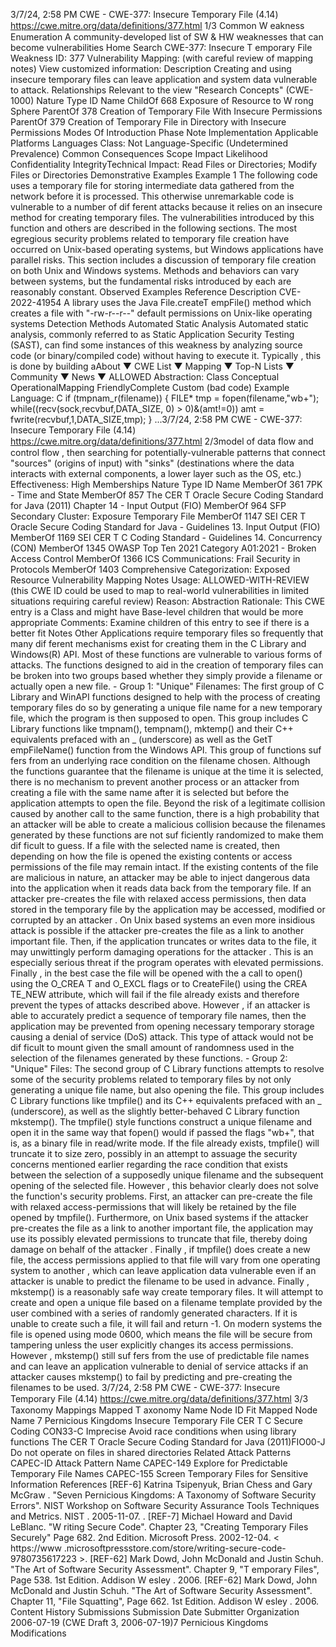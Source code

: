 3/7/24, 2:58 PM CWE - CWE-377: Insecure Temporary File (4.14)
https://cwe.mitre.org/data/deﬁnitions/377.html 1/3
Common W eakness Enumeration
A community-developed list of SW & HW weaknesses that can become
vulnerabilities
Home Search
CWE-377: Insecure T emporary File
Weakness ID: 377
Vulnerability Mapping: (with careful review of mapping notes)
View customized information:
 Description
Creating and using insecure temporary files can leave application and system data vulnerable to attack.
 Relationships
 Relevant to the view "Research Concepts" (CWE-1000)
Nature Type ID Name
ChildOf 668 Exposure of Resource to W rong Sphere
ParentOf 378 Creation of Temporary File With Insecure Permissions
ParentOf 379 Creation of Temporary File in Directory with Insecure Permissions
 Modes Of Introduction
Phase Note
Implementation
 Applicable Platforms
Languages
Class: Not Language-Specific (Undetermined Prevalence)
 Common Consequences
Scope Impact Likelihood
Confidentiality
IntegrityTechnical Impact: Read Files or Directories; Modify Files or Directories
 Demonstrative Examples
Example 1
The following code uses a temporary file for storing intermediate data gathered from the network before it is processed.
This otherwise unremarkable code is vulnerable to a number of dif ferent attacks because it relies on an insecure method for creating
temporary files. The vulnerabilities introduced by this function and others are described in the following sections. The most egregious
security problems related to temporary file creation have occurred on Unix-based operating systems, but Windows applications have
parallel risks. This section includes a discussion of temporary file creation on both Unix and Windows systems. Methods and
behaviors can vary between systems, but the fundamental risks introduced by each are reasonably constant.
 Observed Examples
Reference Description
CVE-2022-41954 A library uses the Java File.createT empFile() method which creates a file with "-rw-r--r--" default
permissions on Unix-like operating systems
 Detection Methods
Automated Static Analysis
Automated static analysis, commonly referred to as Static Application Security Testing (SAST), can find some instances of this
weakness by analyzing source code (or binary/compiled code) without having to execute it. Typically , this is done by building aAbout ▼ CWE List ▼ Mapping ▼ Top-N Lists ▼ Community ▼ News ▼
ALLOWED
Abstraction: Class
Conceptual OperationalMapping
FriendlyComplete Custom
(bad code) Example Language: C 
if (tmpnam\_r(filename)) {
FILE\* tmp = fopen(filename,"wb+");
while((recv(sock,recvbuf,DATA\_SIZE, 0) > 0)&(amt!=0)) amt = fwrite(recvbuf,1,DATA\_SIZE,tmp);
}
...3/7/24, 2:58 PM CWE - CWE-377: Insecure Temporary File (4.14)
https://cwe.mitre.org/data/deﬁnitions/377.html 2/3model of data flow and control flow , then searching for potentially-vulnerable patterns that connect "sources" (origins of input)
with "sinks" (destinations where the data interacts with external components, a lower layer such as the OS, etc.)
Effectiveness: High
 Memberships
Nature Type ID Name
MemberOf 361 7PK - Time and State
MemberOf 857 The CER T Oracle Secure Coding Standard for Java (2011) Chapter 14 - Input Output (FIO)
MemberOf 964 SFP Secondary Cluster: Exposure Temporary File
MemberOf 1147 SEI CER T Oracle Secure Coding Standard for Java - Guidelines 13. Input Output (FIO)
MemberOf 1169 SEI CER T C Coding Standard - Guidelines 14. Concurrency (CON)
MemberOf 1345 OWASP Top Ten 2021 Category A01:2021 - Broken Access Control
MemberOf 1366 ICS Communications: Frail Security in Protocols
MemberOf 1403 Comprehensive Categorization: Exposed Resource
 Vulnerability Mapping Notes
Usage: ALLOWED-WITH-REVIEW
(this CWE ID could be used to map to real-world vulnerabilities in limited situations requiring careful review)
Reason: Abstraction
Rationale:
This CWE entry is a Class and might have Base-level children that would be more appropriate
Comments:
Examine children of this entry to see if there is a better fit
 Notes
Other
Applications require temporary files so frequently that many dif ferent mechanisms exist for creating them in the C Library and
Windows(R) API. Most of these functions are vulnerable to various forms of attacks.
The functions designed to aid in the creation of temporary files can be broken into two groups based whether they simply provide a
filename or actually open a new file. - Group 1: "Unique" Filenames: The first group of C Library and WinAPI functions designed to
help with the process of creating temporary files do so by generating a unique file name for a new temporary file, which the program
is then supposed to open. This group includes C Library functions like tmpnam(), tempnam(), mktemp() and their C++ equivalents
prefaced with an \_ (underscore) as well as the GetT empFileName() function from the Windows API. This group of functions suf fers
from an underlying race condition on the filename chosen. Although the functions guarantee that the filename is unique at the time it
is selected, there is no mechanism to prevent another process or an attacker from creating a file with the same name after it is
selected but before the application attempts to open the file. Beyond the risk of a legitimate collision caused by another call to the
same function, there is a high probability that an attacker will be able to create a malicious collision because the filenames
generated by these functions are not suf ficiently randomized to make them dif ficult to guess. If a file with the selected name is
created, then depending on how the file is opened the existing contents or access permissions of the file may remain intact. If the
existing contents of the file are malicious in nature, an attacker may be able to inject dangerous data into the application when it
reads data back from the temporary file. If an attacker pre-creates the file with relaxed access permissions, then data stored in the
temporary file by the application may be accessed, modified or corrupted by an attacker . On Unix based systems an even more
insidious attack is possible if the attacker pre-creates the file as a link to another important file. Then, if the application truncates or
writes data to the file, it may unwittingly perform damaging operations for the attacker . This is an especially serious threat if the
program operates with elevated permissions. Finally , in the best case the file will be opened with the a call to open() using the
O\_CREA T and O\_EXCL flags or to CreateFile() using the CREA TE\_NEW attribute, which will fail if the file already exists and
therefore prevent the types of attacks described above. However , if an attacker is able to accurately predict a sequence of temporary
file names, then the application may be prevented from opening necessary temporary storage causing a denial of service (DoS)
attack. This type of attack would not be dif ficult to mount given the small amount of randomness used in the selection of the
filenames generated by these functions. - Group 2: "Unique" Files: The second group of C Library functions attempts to resolve
some of the security problems related to temporary files by not only generating a unique file name, but also opening the file. This
group includes C Library functions like tmpfile() and its C++ equivalents prefaced with an \_ (underscore), as well as the slightly
better-behaved C Library function mkstemp(). The tmpfile() style functions construct a unique filename and open it in the same way
that fopen() would if passed the flags "wb+", that is, as a binary file in read/write mode. If the file already exists, tmpfile() will truncate
it to size zero, possibly in an attempt to assuage the security concerns mentioned earlier regarding the race condition that exists
between the selection of a supposedly unique filename and the subsequent opening of the selected file. However , this behavior
clearly does not solve the function's security problems. First, an attacker can pre-create the file with relaxed access-permissions that
will likely be retained by the file opened by tmpfile(). Furthermore, on Unix based systems if the attacker pre-creates the file as a link
to another important file, the application may use its possibly elevated permissions to truncate that file, thereby doing damage on
behalf of the attacker . Finally , if tmpfile() does create a new file, the access permissions applied to that file will vary from one
operating system to another , which can leave application data vulnerable even if an attacker is unable to predict the filename to be
used in advance. Finally , mkstemp() is a reasonably safe way create temporary files. It will attempt to create and open a unique file
based on a filename template provided by the user combined with a series of randomly generated characters. If it is unable to create
such a file, it will fail and return -1. On modern systems the file is opened using mode 0600, which means the file will be secure from
tampering unless the user explicitly changes its access permissions. However , mkstemp() still suf fers from the use of predictable file
names and can leave an application vulnerable to denial of service attacks if an attacker causes mkstemp() to fail by predicting and
pre-creating the filenames to be used.
3/7/24, 2:58 PM CWE - CWE-377: Insecure Temporary File (4.14)
https://cwe.mitre.org/data/deﬁnitions/377.html 3/3
 Taxonomy Mappings
Mapped T axonomy Name Node ID Fit Mapped Node Name
7 Pernicious Kingdoms Insecure Temporary File
CER T C Secure Coding CON33-C Imprecise Avoid race conditions when using library functions
The CER T Oracle Secure
Coding Standard for Java
(2011)FIO00-J Do not operate on files in shared directories
 Related Attack Patterns
CAPEC-ID Attack Pattern Name
CAPEC-149 Explore for Predictable Temporary File Names
CAPEC-155 Screen Temporary Files for Sensitive Information
 References
[REF-6] Katrina Tsipenyuk, Brian Chess and Gary McGraw . "Seven Pernicious Kingdoms: A Taxonomy of Software Security
Errors". NIST Workshop on Software Security Assurance Tools Techniques and Metrics. NIST . 2005-11-07.
.
[REF-7] Michael Howard and David LeBlanc. "W riting Secure Code". Chapter 23, "Creating Temporary Files Securely" Page 682.
2nd Edition. Microsoft Press. 2002-12-04. < https://www .microsoftpressstore.com/store/writing-secure-code-9780735617223 >.
[REF-62] Mark Dowd, John McDonald and Justin Schuh. "The Art of Software Security Assessment". Chapter 9, "T emporary
Files", Page 538. 1st Edition. Addison W esley . 2006.
[REF-62] Mark Dowd, John McDonald and Justin Schuh. "The Art of Software Security Assessment". Chapter 11, "File Squatting",
Page 662. 1st Edition. Addison W esley . 2006.
 Content History
 Submissions
Submission Date Submitter Organization
2006-07-19
(CWE Draft 3, 2006-07-19)7 Pernicious Kingdoms
 Modifications